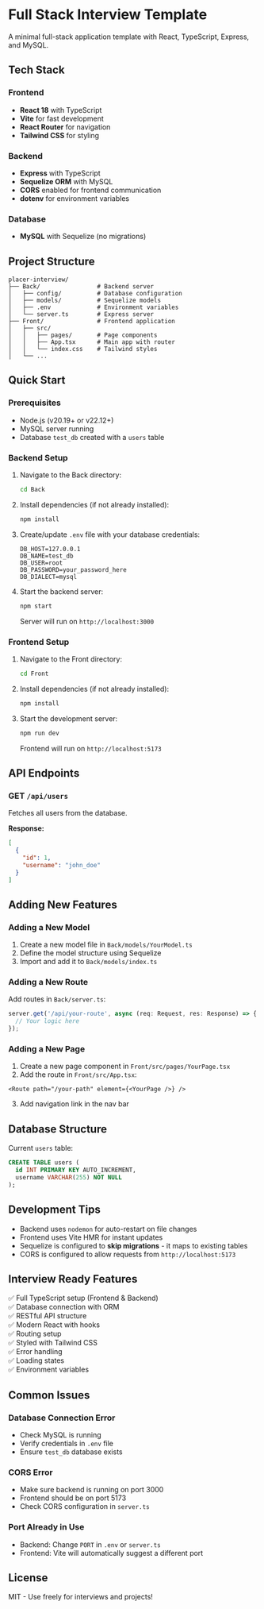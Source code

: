 # Full Stack Interview Template

A minimal full-stack application template with React, TypeScript, Express, and MySQL.

## Tech Stack

### Frontend
- **React 18** with TypeScript
- **Vite** for fast development
- **React Router** for navigation
- **Tailwind CSS** for styling

### Backend
- **Express** with TypeScript
- **Sequelize ORM** with MySQL
- **CORS** enabled for frontend communication
- **dotenv** for environment variables

### Database
- **MySQL** with Sequelize (no migrations)

## Project Structure

```
placer-interview/
├── Back/                # Backend server
│   ├── config/          # Database configuration
│   ├── models/          # Sequelize models
│   ├── .env             # Environment variables
│   └── server.ts        # Express server
├── Front/               # Frontend application
│   ├── src/
│   │   ├── pages/       # Page components
│   │   ├── App.tsx      # Main app with router
│   │   └── index.css    # Tailwind styles
│   └── ...
```

## Quick Start

### Prerequisites
- Node.js (v20.19+ or v22.12+)
- MySQL server running
- Database `test_db` created with a `users` table

### Backend Setup

1. Navigate to the Back directory:
   ```bash
   cd Back
   ```

2. Install dependencies (if not already installed):
   ```bash
   npm install
   ```

3. Create/update `.env` file with your database credentials:
   ```env
   DB_HOST=127.0.0.1
   DB_NAME=test_db
   DB_USER=root
   DB_PASSWORD=your_password_here
   DB_DIALECT=mysql
   ```

4. Start the backend server:
   ```bash
   npm start
   ```
   
   Server will run on `http://localhost:3000`

### Frontend Setup

1. Navigate to the Front directory:
   ```bash
   cd Front
   ```

2. Install dependencies (if not already installed):
   ```bash
   npm install
   ```

3. Start the development server:
   ```bash
   npm run dev
   ```
   
   Frontend will run on `http://localhost:5173`

## API Endpoints

### GET `/api/users`
Fetches all users from the database.

**Response:**
```json
[
  {
    "id": 1,
    "username": "john_doe"
  }
]
```

## Adding New Features

### Adding a New Model

1. Create a new model file in `Back/models/YourModel.ts`
2. Define the model structure using Sequelize
3. Import and add it to `Back/models/index.ts`

### Adding a New Route

Add routes in `Back/server.ts`:

```typescript
server.get('/api/your-route', async (req: Request, res: Response) => {
  // Your logic here
});
```

### Adding a New Page

1. Create a new page component in `Front/src/pages/YourPage.tsx`
2. Add the route in `Front/src/App.tsx`:

```tsx
<Route path="/your-path" element={<YourPage />} />
```

3. Add navigation link in the nav bar

## Database Structure

Current `users` table:
```sql
CREATE TABLE users (
  id INT PRIMARY KEY AUTO_INCREMENT,
  username VARCHAR(255) NOT NULL
);
```

## Development Tips

- Backend uses `nodemon` for auto-restart on file changes
- Frontend uses Vite HMR for instant updates
- Sequelize is configured to **skip migrations** - it maps to existing tables
- CORS is configured to allow requests from `http://localhost:5173`

## Interview Ready Features

✅ Full TypeScript setup (Frontend & Backend)  
✅ Database connection with ORM  
✅ RESTful API structure  
✅ Modern React with hooks  
✅ Routing setup  
✅ Styled with Tailwind CSS  
✅ Error handling  
✅ Loading states  
✅ Environment variables  

## Common Issues

### Database Connection Error
- Check MySQL is running
- Verify credentials in `.env` file
- Ensure `test_db` database exists

### CORS Error
- Make sure backend is running on port 3000
- Frontend should be on port 5173
- Check CORS configuration in `server.ts`

### Port Already in Use
- Backend: Change `PORT` in `.env` or `server.ts`
- Frontend: Vite will automatically suggest a different port

## License

MIT - Use freely for interviews and projects!
